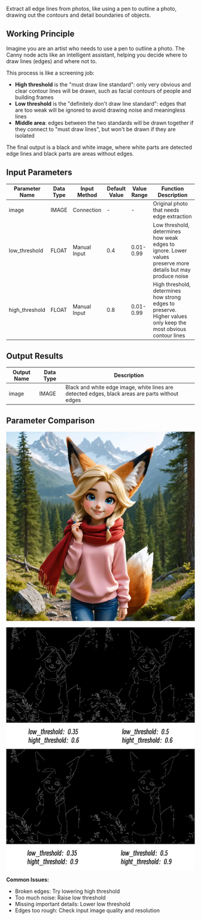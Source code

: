 Extract all edge lines from photos, like using a pen to outline a photo, drawing out the contours and detail boundaries of objects.

## Working Principle
Imagine you are an artist who needs to use a pen to outline a photo. The Canny node acts like an intelligent assistant, helping you decide where to draw lines (edges) and where not to.

This process is like a screening job:
- **High threshold** is the "must draw line standard": only very obvious and clear contour lines will be drawn, such as facial contours of people and building frames
- **Low threshold** is the "definitely don't draw line standard": edges that are too weak will be ignored to avoid drawing noise and meaningless lines
- **Middle area**: edges between the two standards will be drawn together if they connect to "must draw lines", but won't be drawn if they are isolated

The final output is a black and white image, where white parts are detected edge lines and black parts are areas without edges.

## Input Parameters

| Parameter Name | Data Type | Input Method | Default Value | Value Range | Function Description |
|----------------|-----------|--------------|---------------|-------------|---------------------|
| image | IMAGE | Connection | - | - | Original photo that needs edge extraction |
| low_threshold | FLOAT | Manual Input | 0.4 | 0.01-0.99 | Low threshold, determines how weak edges to ignore. Lower values preserve more details but may produce noise |
| high_threshold | FLOAT | Manual Input | 0.8 | 0.01-0.99 | High threshold, determines how strong edges to preserve. Higher values only keep the most obvious contour lines |

## Output Results

| Output Name | Data Type | Description |
|-------------|-----------|-------------|
| image | IMAGE | Black and white edge image, white lines are detected edges, black areas are parts without edges |

## Parameter Comparison

![Original Image](./asset/input.webp)


![Parameter Comparison](./asset/compare.webp)

**Common Issues:**
- Broken edges: Try lowering high threshold
- Too much noise: Raise low threshold
- Missing important details: Lower low threshold
- Edges too rough: Check input image quality and resolution
